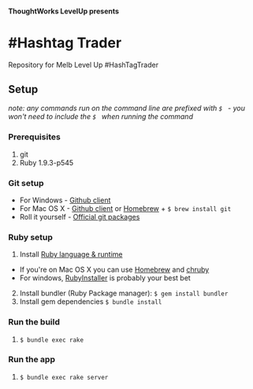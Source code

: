 #### ThoughtWorks LevelUp presents

# #Hashtag Trader

Repository for Melb Level Up #HashTagTrader


## Setup
_note: any commands run on the command line are prefixed with `$ ` - you won't need to include the `$ ` when running the command_

### Prerequisites
1. git
2. Ruby 1.9.3-p545

### Git setup
- For Windows - [Github client](http://windows.github.com/)
- For Mac OS X - [Github client](http://mac.github.com/) or [Homebrew](http://brew.sh/) + `$ brew install git`
- Roll it yourself - [Official git packages](http://git-scm.com/downloads)

### Ruby setup
1. Install [Ruby language & runtime](https://www.ruby-lang.org/en/installation/)
  - If you're on Mac OS X you can use [Homebrew](http://brew.sh/) and [chruby](https://github.com/postmodern/chruby)
  - For windows, [RubyInstaller](http://rubyinstaller.org/downloads/) is probably your best bet
2. Install bundler (Ruby Package manager): `$ gem install bundler`
3. Install gem dependencies `$ bundle install`

### Run the build
1. `$ bundle exec rake`

### Run the app
1. `$ bundle exec rake server`